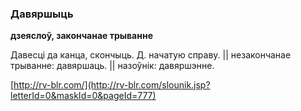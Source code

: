### Давяршыць
**дзеяслоў, закончанае трыванне**

Давесці да канца, скончыць. Д. начатую справу. || незакончанае трыванне: давяршаць. || назоўнік: давяршэнне.

<a rel="author">[http://rv-blr.com/](http://rv-blr.com/slounik.jsp?letterId=0&maskId=0&pageId=777)</a>
